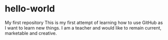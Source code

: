 # hello-world
My first repository
This is my first attempt of learning how to use GitHub as I want to learn new things.
I am a teacher and would like to remain current, marketable and creative.
